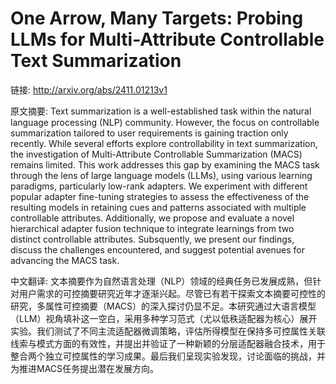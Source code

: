 # One Arrow, Many Targets: Probing LLMs for Multi-Attribute Controllable Text Summarization

链接: http://arxiv.org/abs/2411.01213v1

原文摘要:
Text summarization is a well-established task within the natural language
processing (NLP) community. However, the focus on controllable summarization
tailored to user requirements is gaining traction only recently. While several
efforts explore controllability in text summarization, the investigation of
Multi-Attribute Controllable Summarization (MACS) remains limited. This work
addresses this gap by examining the MACS task through the lens of large
language models (LLMs), using various learning paradigms, particularly low-rank
adapters. We experiment with different popular adapter fine-tuning strategies
to assess the effectiveness of the resulting models in retaining cues and
patterns associated with multiple controllable attributes. Additionally, we
propose and evaluate a novel hierarchical adapter fusion technique to integrate
learnings from two distinct controllable attributes. Subsquently, we present
our findings, discuss the challenges encountered, and suggest potential avenues
for advancing the MACS task.

中文翻译:
文本摘要作为自然语言处理（NLP）领域的经典任务已发展成熟，但针对用户需求的可控摘要研究近年才逐渐兴起。尽管已有若干探索文本摘要可控性的研究，多属性可控摘要（MACS）的深入探讨仍显不足。本研究通过大语言模型（LLM）视角填补这一空白，采用多种学习范式（尤以低秩适配器为核心）展开实验。我们测试了不同主流适配器微调策略，评估所得模型在保持多可控属性关联线索与模式方面的有效性，并提出并验证了一种新颖的分层适配器融合技术，用于整合两个独立可控属性的学习成果。最后我们呈现实验发现，讨论面临的挑战，并为推进MACS任务提出潜在发展方向。
